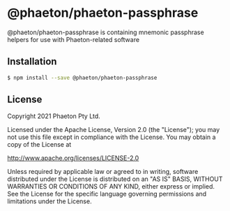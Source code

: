 # @phaeton/phaeton-passphrase

@phaeton/phaeton-passphrase is containing mnemonic passphrase helpers for use with Phaeton-related software

## Installation

```sh
$ npm install --save @phaeton/phaeton-passphrase
```

## License

Copyright 2021 Phaeton Pty Ltd.

Licensed under the Apache License, Version 2.0 (the "License");
you may not use this file except in compliance with the License.
You may obtain a copy of the License at

http://www.apache.org/licenses/LICENSE-2.0

Unless required by applicable law or agreed to in writing, software
distributed under the License is distributed on an "AS IS" BASIS,
WITHOUT WARRANTIES OR CONDITIONS OF ANY KIND, either express or implied.
See the License for the specific language governing permissions and
limitations under the License.

[phaeton core github]: https://github.com/Phaeton-Blockchain/plaak-phaeton-core
